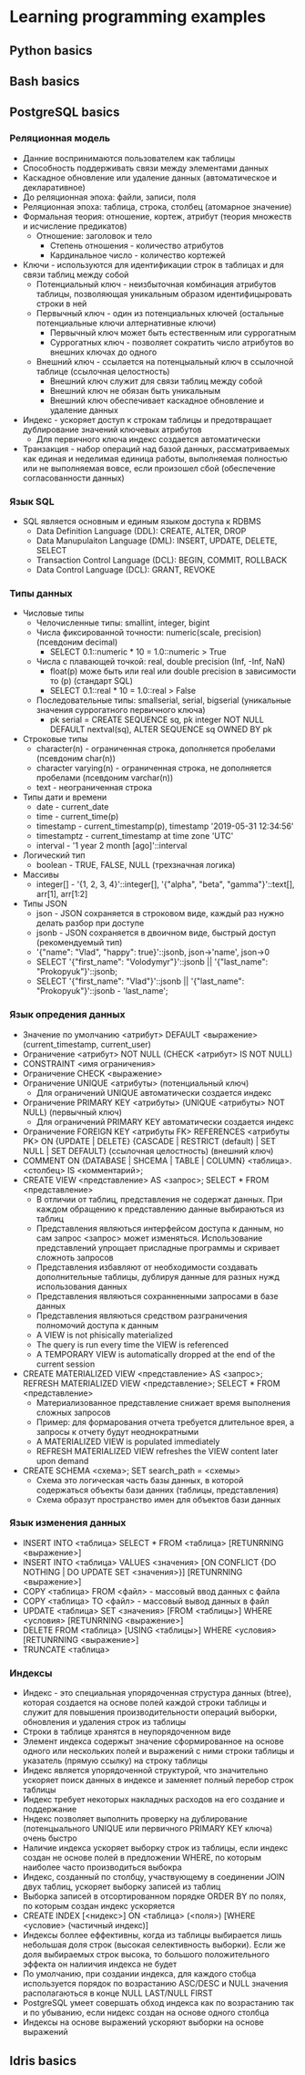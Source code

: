 # Learning programming examples

## Python basics

## Bash basics

## PostgreSQL basics

### Реляционная модель

- Данние воспринимаются пользователем как таблицы
- Способность поддерживать связи между элементами данных
- Каскадное обновление или удаление данных (автоматическое и декларативное)
- До реляционная эпоха: файли, записи, поля
- Реляционная эпоха: таблица, строка, столбец (атомарное значение)
- Формальная теория: отношение, кортеж, атрибут (теория множеств и исчисление
  предикатов)
    - Отношение: заголовок и тело
        - Степень отношения - количество атрибутов
        - Кардинальное число - количество кортежей
- Ключи - используются для идентификации строк в таблицах и для связи таблиц между собой
    - Потенциальный ключ - неизбыточная комбинация атрибутов таблицы, позволяющая
      уникальным образом идентифицыровать строки в ней
    - Первычный ключ - один из потенциальных ключей (остальные потенциальные ключи
      алтернативные ключи)
        - Первычный ключ может быть естественным или суррогатным
        - Суррогатных ключ - позволяет сократить число атрибутов во внешних ключах до
          одного
    - Внешний ключ - ссылается на потенцыальный ключ в ссылочной таблице (ссылочная
      целостность)
        - Внешний ключ служит для связи таблиц между собой
        - Внешний ключ не обязан быть уникальным
        - Внешний ключ обеспечивает каскадное обновление и удаление данных
- Индекс - ускоряет доступ к строкам таблицы и предотвращает дублирование значений
  ключевых атрибутов
    - Для первичного ключа индекс создается автоматически
- Транзакция - набор операций над базой данных, рассматриваемых как единая и неделимая
  единица работы, выполняемая полностью или не выполняемая вовсе, если произошел сбой
  (обеспечение согласованности данных)

### Язык SQL

- SQL является основным и единым языком доступа к RDBMS
    - Data Definition Language (DDL): CREATE, ALTER, DROP
    - Data Manupulaiton Language (DML): INSERT, UPDATE, DELETE, SELECT
    - Transaction Control Language (DCL): BEGIN, COMMIT, ROLLBACK
    - Data Control Language (DCL): GRANT, REVOKE

### Типы данных

- Числовые типы
    - Челочисленные типы: smallint, integer, bigint
    - Числа фиксированной точности: numeric(scale, precision) (псевдоним decimal)
        - SELECT 0.1::numeric * 10 = 1.0::numeric > True
    - Числа с плавающей точкой: real, double precision (Inf, -Inf, NaN)
        - float(p) може быть или real или double precision в зависимости то (p)
          (стандарт SQL)
        - SELECT 0.1::real * 10 = 1.0::real > False
    - Последовательные типы: smallserial, serial, bigserial (уникальные значения
      суррогатного первичного ключа)
        - pk serial = CREATE SEQUENCE sq, pk integer NOT NULL DEFAULT nextval(sq), ALTER
          SEQUENCE sq OWNED BY pk
- Строковые типы
    - character(n) - ограниченная строка, дополняется пробелами (псевдоним char(n))
    - character varying(n) - ограниченная строка, не дополняется пробелами (псевдоним
      varchar(n))
    - text - неограниченная строка
- Типы дати и времени
    - date - current_date
    - time - current_time(p)
    - timestamp - current_timestamp(p), timestamp '2019-05-31 12:34:56'
    - timestamptz - current_timestamp at time zone 'UTC'
    - interval - '1 year 2 month [ago]'::interval
- Логический тип
    - boolean - TRUE, FALSE, NULL (трехзначная логика)
- Массивы
    - integer[] - '{1, 2, 3, 4}'::integer[], '{"alpha", "beta", "gamma"}'::text[],
      arr[1], arr[1:2]
- Типы JSON
    - json - JSON сохраняется в строковом виде, каждый раз нужно делать разбор при
      доступе
    - jsonb - JSON сохраняется в двоичном виде, быстрый доступ (рекомендуемый тип)
    - '{"name": "Vlad", "happy": true}'::jsonb, json->'name', json->0
    - SELECT '{"first_name": "Volodymyr"}'::jsonb || '{"last_name": "Prokopyuk"}'::jsonb;
    - SELECT '{"first_name": "Vlad"}'::jsonb || '{"last_name": "Prokopyuk"}'::jsonb -
      'last_name';

### Язык опредения данных

- Значение по умолчанию <атрибут> DEFAULT <выражение> (current_timestamp, current_user)
- Ограничение <атрибут> NOT NULL (CHECK <атрибут> IS NOT NULL)
- CONSTRAINT <имя ограничения>
- Ограничение CHECK <выражение>
- Ограничение UNIQUE <атрибуты> (потенциальный ключ)
    - Для ограничений UNIQUE автоматически создается индекс
- Ограничение PRIMARY KEY <атрибуты> (UNIQUE <атрибуты> NOT NULL) (первычный ключ)
    - Для ограничений PRIMARY KEY автоматически создается индекс
- Ограничение FOREIGN KEY <атрибуты FK> REFERENCES <атрибуты PK> ON {UPDATE | DELETE}
  {CASCADE | RESTRICT (default) | SET NULL | SET DEFAULT} (ссылочная целостность)
  (внешний ключ)
- COMMENT ON {DATABASE | SHCEMA | TABLE | COLUMN} <таблица>.<столбец> IS <комментарий>;
- CREATE VIEW <представление> AS <запрос>; SELECT * FROM <представление>
    - В отличии от таблиц, представления не содержат данных. При каждом обращению к
      представлению данные выбираються из таблиц
    - Представления являються интерфейсом доступа к данным, но сам запрос <запрос> может
      изменяться. Использование представлений упрощает присладные программы и скривает
      сложноть запросов
    - Представления избавляют от необходимости создавать дополнительные таблицы,
      дублируя данные для разных нужд использования данных
    - Представления являються сохранненными запросами в базе данных
    - Представления являються средством разграничения полномочий доступа к данным
    - A VIEW is not phisically materialized
    - The query is run every time the VIEW is referenced
    - A TEMPORARY VIEW is automatically dropped at the end of the current session
- CREATE MATERIALIZED VIEW <представление> AS <запрос>;
  REFRESH MATERIALIZED VIEW <представление>; SELECT * FROM <представление>
    - Материализованное представление снижает время выполнения сложных запросов
    - Пример: для формарования отчета требуется длительное врея, а запросы к отчету
      будут неоднократными
    - A MATERIALIZED VIEW is populated immediately
    - REFRESH MATERIALIZED VIEW refreshes the VIEW content later upon demand
- CREATE SCHEMA <схема>; SET search_path = <схемы>
    - Схема это логическая часть базы данных, в которой содержаться объекты бази данних
      (таблицы, представления)
    - Схема образут пространство имен для объектов бази данных

### Язык изменения данных

- INSERT INTO <таблица> SELECT * FROM <таблица> [RETUNRNING <выражение>]
- INSERT INTO <таблица> VALUES <значения>
  [ON CONFLICT {DO NOTHING | DO UPDATE SET <значения>}] [RETUNRNING <выражение>]
- COPY <таблица> FROM <файл> - массовый ввод данных с файла
- COPY <таблица> TO <файл> - массовый вывод данных в файл
- UPDATE <таблица> SET <значения> [FROM <таблицы>] WHERE <условия>
  [RETUNRNING <выражение>]
- DELETE FROM <таблица> [USING <таблицы>] WHERE <условия> [RETUNRNING <выражение>]
- TRUNCATE <таблица>

### Индексы

- Индекс - это специальная упорядоченная струстура данных (btree), которая создается на
  основе полей каждой строки таблицы и служит для повышения производительности операций
  выборки, обновления и удаления строк из таблицы
- Строки в таблице хранятся в неупорядоченном виде
- Элемент индекса содержыт значение сформированное на основе одного или нескольких полей
  и выражений с ними строки таблицы и указатель (прямую ссылку) на строку таблицы
- Индекс является упорядоченной структурой, что значительно ускоряет поиск данных в
  индексе и заменяет полный перебор строк таблицы
- Индекс требует некоторых накладных расходов на его создание и поддержание
- Нндекс позволяет выполнить проверку на дублирование (потенцыального UNIQUE или
  первичного PRIMARY KEY ключа) очень быстро
- Наличие индекса ускоряет выборку строк из таблицы, если индекс создан не основе полей
  в предложении WHERE, по которым наиболее часто производиться выбокра
- Индекс, созданный по столбцу, участвующему в соединении JOIN двух таблиц, ускоряет
  выборку записей из таблиц
- Выборка записей в отсортированном порядке ORDER BY по полях, по которым создан
  индекс ускоряется
- CREATE INDEX [<нидекс>] ON <таблица> (<поля>) [WHERE <условие> (частичный индекс)]
- Индексы боллее еффективны, когда из таблицы выбирается лишь небольшая доля строк
  (высокая селективность выборки). Если же доля выбираемых строк высока, то большого
  положительного эффекта он налиичия индекса не будет
- По умолчанию, при создании индекса, для каждого стобца используется порядок по
  возрастанию ASC/DESC и NULL значения располагаються в конце NULL LAST/NULL FIRST
- PostgreSQL умеет совершать обход индекса как по возрастанию так и по убыванию, если
  нидекс создан на основе одного столбца
- Индексы на основе выражений ускоряют выборки на основе выражений

## Idris basics
